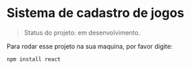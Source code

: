 <h1> Sistema de cadastro de jogos </h1>

> Status do projeto: em desenvolvimento.

Para rodar esse projeto na sua maquina, por favor digite:

```
npm install react
```
